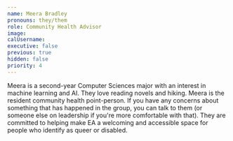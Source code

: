 ```yaml
---
name: Meera Bradley
pronouns: they/them
role: Community Health Advisor
image:
calUsername:
executive: false
previous: true
hidden: false
priority: 4
---
```


Meera is a second-year Computer Sciences major with an interest in machine learning and AI. They love reading novels and hiking. Meera is the resident community health point-person. If you have any concerns about something that has happened in the group, you can talk to them (or someone else on leadership if you're more comfortable with that). They are committed to helping make EA a welcoming and accessible space for people who identify as queer or disabled.
